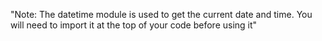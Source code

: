 "Note: The datetime module is used to get the current date and time. You will need to import it at the top of your code before using it" 
